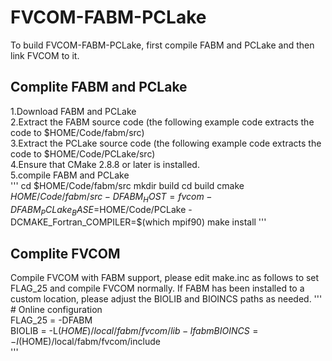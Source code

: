 # FVCOM-FABM-PCLake
To build FVCOM-FABM-PCLake, first compile FABM and PCLake and then link FVCOM to it.

## Complite FABM and PCLake

1.Download FABM and PCLake  
2.Extract the FABM source code (the following example code extracts the code to $HOME/Code/fabm/src)  
3.Extract the PCLake source code (the following example code extracts the code to $HOME/Code/PCLake/src)  
4.Ensure that CMake 2.8.8 or later is installed.  
5.compile FABM and PCLake  
'''
  cd $HOME/Code/fabm/src
  mkdir build
  cd build
  cmake $HOME/Code/fabm/src -DFABM_HOST=fvcom -DFABM_PCLake_BASE=$HOME/Code/PCLake -DCMAKE_Fortran_COMPILER=$(which mpif90)
  make install
'''

## Complite FVCOM 

Compile FVCOM with FABM support, please edit make.inc as follows to set FLAG_25 and compile FVCOM normally. If FABM has been installed to a custom location, please adjust the BIOLIB and BIOINCS paths as needed.
'''
              # Online configuration  
            FLAG_25 = -DFABM  
            BIOLIB       = -L$(HOME)/local/fabm/fvcom/lib -lfabm  
            BIOINCS      = -I$(HOME)/local/fabm/fvcom/include  
'''
